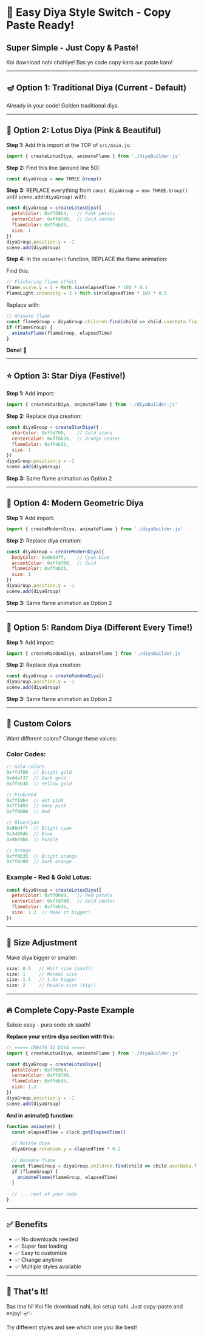 # 🎨 Easy Diya Style Switch - Copy Paste Ready!

## Super Simple - Just Copy & Paste!

Koi download nahi chahiye! Bas ye code copy karo aur paste karo!

---

## 🪔 Option 1: Traditional Diya (Current - Default)

Already in your code! Golden traditional diya.

---

## 🌸 Option 2: Lotus Diya (Pink & Beautiful)

**Step 1:** Add this import at the TOP of `src/main.js`:
```javascript
import { createLotusDiya, animateFlame } from './diyaBuilder.js'
```

**Step 2:** Find this line (around line 50):
```javascript
const diyaGroup = new THREE.Group()
```

**Step 3:** REPLACE everything from `const diyaGroup = new THREE.Group()` 
until `scene.add(diyaGroup)` with:

```javascript
const diyaGroup = createLotusDiya({
  petalColor: 0xff69b4,   // Pink petals
  centerColor: 0xffd700,  // Gold center
  flameColor: 0xffeb3b,
  size: 1
})
diyaGroup.position.y = -1
scene.add(diyaGroup)
```

**Step 4:** In the `animate()` function, REPLACE the flame animation:

Find this:
```javascript
// Flickering flame effect
flame.scale.y = 1 + Math.sin(elapsedTime * 10) * 0.1
flameLight.intensity = 3 + Math.sin(elapsedTime * 10) * 0.5
```

Replace with:
```javascript
// Animate flame
const flameGroup = diyaGroup.children.find(child => child.userData.flame)
if (flameGroup) {
  animateFlame(flameGroup, elapsedTime)
}
```

**Done!** 🎉

---

## ⭐ Option 3: Star Diya (Festive!)

**Step 1:** Add import:
```javascript
import { createStarDiya, animateFlame } from './diyaBuilder.js'
```

**Step 2:** Replace diya creation:
```javascript
const diyaGroup = createStarDiya({
  starColor: 0xffd700,    // Gold stars
  centerColor: 0xff6b35,  // Orange center
  flameColor: 0xffeb3b,
  size: 1
})
diyaGroup.position.y = -1
scene.add(diyaGroup)
```

**Step 3:** Same flame animation as Option 2

---

## 🔷 Option 4: Modern Geometric Diya

**Step 1:** Add import:
```javascript
import { createModernDiya, animateFlame } from './diyaBuilder.js'
```

**Step 2:** Replace diya creation:
```javascript
const diyaGroup = createModernDiya({
  bodyColor: 0x00d4ff,    // Cyan blue
  accentColor: 0xffd700,  // Gold
  flameColor: 0xffeb3b,
  size: 1
})
diyaGroup.position.y = -1
scene.add(diyaGroup)
```

**Step 3:** Same flame animation as Option 2

---

## 🎲 Option 5: Random Diya (Different Every Time!)

**Step 1:** Add import:
```javascript
import { createRandomDiya, animateFlame } from './diyaBuilder.js'
```

**Step 2:** Replace diya creation:
```javascript
const diyaGroup = createRandomDiya()
diyaGroup.position.y = -1
scene.add(diyaGroup)
```

**Step 3:** Same flame animation as Option 2

---

## 🎨 Custom Colors

Want different colors? Change these values:

### Color Codes:
```javascript
// Gold colors
0xffd700  // Bright gold
0xd4af37  // Dark gold
0xffeb3b  // Yellow gold

// Pink/Red
0xff69b4  // Hot pink
0xff1493  // Deep pink
0xff0000  // Red

// Blue/Cyan
0x00d4ff  // Bright cyan
0x3498db  // Blue
0x9b59b6  // Purple

// Orange
0xff6b35  // Bright orange
0xff8c00  // Dark orange
```

### Example - Red & Gold Lotus:
```javascript
const diyaGroup = createLotusDiya({
  petalColor: 0xff0000,   // Red petals
  centerColor: 0xffd700,  // Gold center
  flameColor: 0xffeb3b,
  size: 1.2  // Make it bigger!
})
```

---

## 📏 Size Adjustment

Make diya bigger or smaller:

```javascript
size: 0.5   // Half size (small)
size: 1     // Normal size
size: 1.5   // 1.5x bigger
size: 2     // Double size (big!)
```

---

## 🔥 Complete Copy-Paste Example

Sabse easy - pura code ek saath!

**Replace your entire diya section with this:**

```javascript
// ===== CREATE 3D DIYA =====
import { createLotusDiya, animateFlame } from './diyaBuilder.js'

const diyaGroup = createLotusDiya({
  petalColor: 0xff69b4,
  centerColor: 0xffd700,
  flameColor: 0xffeb3b,
  size: 1.2
})
diyaGroup.position.y = -1
scene.add(diyaGroup)
```

**And in animate() function:**

```javascript
function animate() {
  const elapsedTime = clock.getElapsedTime()
  
  // Rotate diya
  diyaGroup.rotation.y = elapsedTime * 0.2
  
  // Animate flame
  const flameGroup = diyaGroup.children.find(child => child.userData.flame)
  if (flameGroup) {
    animateFlame(flameGroup, elapsedTime)
  }
  
  // ... rest of your code
}
```

---

## ✅ Benefits

- ✅ No downloads needed
- ✅ Super fast loading
- ✅ Easy to customize
- ✅ Change anytime
- ✅ Multiple styles available

---

## 🎊 That's It!

Bas itna hi! Koi file download nahi, koi setup nahi. Just copy-paste and enjoy! 🪔✨

Try different styles and see which one you like best!
